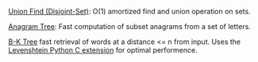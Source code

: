 [Union Find (Disjoint-Set)](http://en.wikipedia.org/wiki/Disjoint-set_data_structure): O(1) amortized find and union operation on sets.

[Anagram Tree](http://blog.notdot.net/2007/10/Damn-Cool-Algorithms-Part-3-Anagram-Trees): Fast computation of subset anagrams from a set of letters.

[B-K Tree](http://blog.notdot.net/2007/4/Damn-Cool-Algorithms-Part-1-BK-Trees) fast retrieval of words at a distance <= n from input. Uses the [Levenshtein Python C extension](http://pypi.python.org/pypi/python-Levenshtein/) for optimal performence.